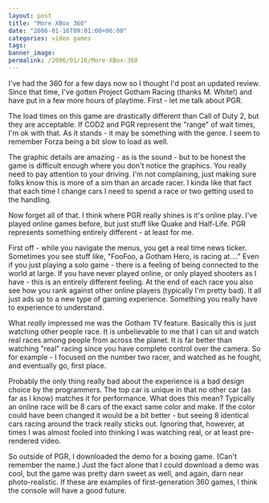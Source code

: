 ```yaml
---
layout: post
title: "More XBox 360"
date: "2006-01-16T09:01:00+06:00"
categories: video games 
tags: 
banner_image: 
permalink: /2006/01/16/More-XBox-360
---
```


I've had the 360 for a few days now so I thought I'd post an updated review. Since that time, I've gotten Project Gotham Racing (thanks M. White!) and have put in a few more hours of playtime. First - let me talk about PGR.
<!--more-->
The load times on this game are drastically different than Call of Duty 2, but they are acceptable. If COD2 and PGR represent the "range" of wait times, I'm ok with that. As it stands - it may be something with the genre. I seem to remember Forza being a bit slow to load as well.

The graphic details are amazing - as is the sound - but to be honest the game is difficult enough where you don't notice the graphics. You really need to pay attention to your driving. I'm not complaining, just making sure folks know this is more of a sim than an arcade racer. I kinda like that fact that each time I change cars I need to spend a race or two getting used to the handling.

Now forget all of that. I think where PGR really shines is it's online play. I've played online games before, but just stuff like Quake and Half-Life. PGR represents something entirely different - at least for me.

First off - while you navigate the menus, you get a real time news ticker. Sometimes you see stuff like, "FooFoo, a Gotham Hero, is racing at...."  Even if you just playing a solo game - there is a feeling of being connected to the world at large. If you have never played online, or only played shooters as I have - this is an entirely different feeling. At the end of each race you also see how you rank against other online players (typically I'm pretty bad). It all just ads up to a new type of gaming experience. Something you really have to experience to understand. 

What <i>really</i> impressed me was the Gotham TV feature. Basically this is just watching other people race. It is unbelievable to me that I can sit and watch real races among people from across the planet. It is far better than watching "real" racing since you have complete control over the camera. So for example - I focused on the number two racer, and watched as he fought, and eventually go, first place. 

Probably the only thing really bad about the experience is a bad design choice by the programmers. The top car is unique in that no other car (as far as I know) matches it for performance. What does this mean? Typically an online race will be 8 cars of the exact same color and make. If the color could have been changed it would be a bit better - but seeing 8 identical cars racing around the track really sticks out. Ignoring that, however, at times I was almost fooled into thinking I was watching real, or at least pre-rendered video. 

So outside of PGR, I downloaded the demo for a boxing game. (Can't remember the name.) Just the fact alone that I could download a demo was cool, but the game was pretty darn sweet as well, and again, darn near photo-realistic. If these are examples of first-generation 360 games, I think the console will have a good future.